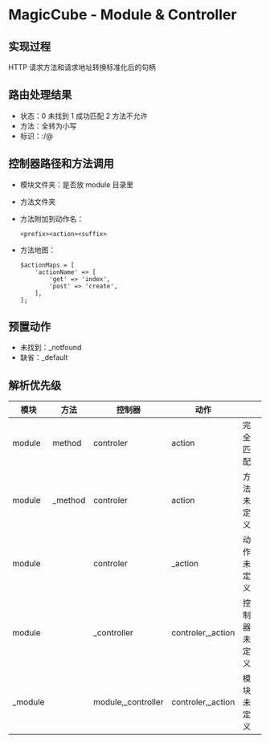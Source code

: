 # MagicCube - Module & Controller



## 实现过程

HTTP 请求方法和请求地址转换标准化后的句柄



## 路由处理结果

- 状态：0 未找到 1 成功匹配 2 方法不允许
- 方法：全转为小写
- 标识：<method>:<module>/<controller>@<action>



## 控制器路径和方法调用

- 模块文件夹：是否放 module 目录里

- 方法文件夹

- 方法附加到动作名：

  ```
  <prefix><action><suffix>
  ```

- 方法地图：

  ```
  $actionMaps = [
      'actionName' => [
          'get' => 'index',
          'post' => 'create',
      ],
  ];
  ```



## 预置动作

- 未找到：_notfound
- 缺省：_default



## 解析优先级

| 模块    | 方法    | 控制器             | 动作              |              |
| ------- | ------- | ------------------ | ----------------- | ------------ |
| module  | method  | controler          | action            | 完全匹配     |
| module  | _method | controler          | action            | 方法未定义   |
| module  |         | controler          | _action           | 动作未定义   |
| module  |         | _controller        | controler,_action | 控制器未定义 |
| _module |         | module,_controller | controler,_action | 模块未定义   |

